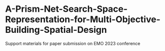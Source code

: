 # A-Prism-Net-Search-Space-Representation-for-Multi-Objective-Building-Spatial-Design
Support materials for paper submission on EMO 2023 conference
